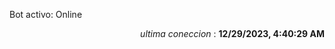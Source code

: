 <p>Bot activo: Online</p>
<p align="right"><i>ultima coneccion</i> : <b>12/29/2023, 4:40:29 AM</b></p>

